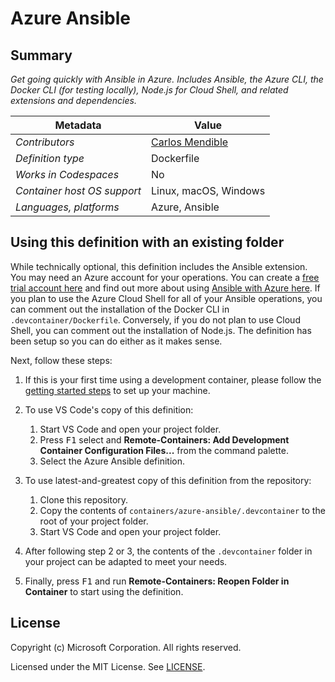 # Azure Ansible

## Summary

*Get going quickly with Ansible in Azure. Includes Ansible, the Azure CLI, the Docker CLI (for testing locally), Node.js for Cloud Shell, and related extensions and dependencies.*

| Metadata | Value |  
|----------|-------|
| *Contributors* | [Carlos Mendible](https://github.com/cmendible) |
| *Definition type* | Dockerfile |
| *Works in Codespaces* | No |
| *Container host OS support* | Linux, macOS, Windows |
| *Languages, platforms* | Azure, Ansible |

## Using this definition with an existing folder

While technically optional, this definition includes the Ansible extension. You may need an Azure account for your operations. You can create a [free trial account here](https://azure.microsoft.com/en-us/free/) and find out more about using [Ansible with Azure here](https://docs.microsoft.com/en-us/azure/ansible/ansible-overview).  If you plan to use the Azure Cloud Shell for all of your Ansible operations, you can comment out the installation of the Docker CLI in `.devcontainer/Dockerfile`. Conversely, if you do not plan to use Cloud Shell, you can comment out the installation of Node.js. The definition has been setup so you can do either as it makes sense.

Next, follow these steps:

1. If this is your first time using a development container, please follow the [getting started steps](https://aka.ms/vscode-remote/containers/getting-started) to set up your machine.

2. To use VS Code's copy of this definition:
   1. Start VS Code and open your project folder.
   2. Press <kbd>F1</kbd> select and **Remote-Containers: Add Development Container Configuration Files...** from the command palette.
   3. Select the Azure Ansible definition.

3. To use latest-and-greatest copy of this definition from the repository:
   1. Clone this repository.
   2. Copy the contents of `containers/azure-ansible/.devcontainer` to the root of your project folder.
   3. Start VS Code and open your project folder.

4. After following step 2 or 3, the contents of the `.devcontainer` folder in your project can be adapted to meet your needs.

5. Finally, press <kbd>F1</kbd> and run **Remote-Containers: Reopen Folder in Container** to start using the definition.

## License

Copyright (c) Microsoft Corporation. All rights reserved.

Licensed under the MIT License. See [LICENSE](https://github.com/Microsoft/vscode-dev-containers/blob/master/LICENSE).
